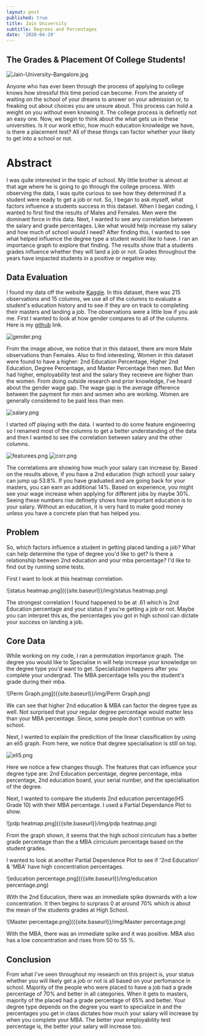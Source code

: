 ```yaml
---
layout: post
published: true
title: Jain University
subtitle: Degrees and Percentages
date: '2020-04-29'
---
```

## The Grades & Placement Of College Students!

![Jain-University-Bangalore.jpg]({{site.baseurl}}/img/Jain-University-Bangalore.jpg)





Anyone who has ever been through the process of applying to college knows how stressful this time period can become. From the anxiety of waiting on the school of your dreams to answer on your admission or, to freaking out about choices you are unsure about. This process can hold a weight on you without even knowing it. The college process is definetly not an easy one. Now, we begin to think about the what gets us in these universities. Is it our work ethic, how much education knowledge we have, is there a placement test? All of these things can factor whether your likely to get into a school or not.

# Abstract

I was quite interested in the topic of school. My little brother is almost at that age where he is going to go through the college process. With observing the data, I was quite curious to see how they determined if a student were ready to get a job or not. So, I began to ask myself, what factors influence a students success in this dataset. When I began coding, I wanted to first find the results of Males and Females. Men were the dominant force in this data. Next, I wanted to see any correlation between the salary and grade percentages. Like what would help increase my salary and how much of school would I need? After finding this, I wanted to see what helped influence the degree type a student would like to have. I ran an importance graph to explore that finding. The results show that a students grades influence whether they will land a job or not. Grades throughout the years have impacted students in a positive or negative way. 


## Data Evaluation

I found my data off the website  [Kaggle](https://www.kaggle.com/benroshan/factors-affecting-campus-placement). In this dataset, there was 215 observations and 15 columns, we use all of the columns to evaluate a student's education history and to see if they are on track to completing their masters and landing a job. The observations were a little low if you ask me. First I wanted to look at how gender compares to all of the columns.  Here is my [github](https://github.com/fataik1/JainUniversityProject/blob/master/Updated_Jain_University_LS_DS_231_assignment.ipynb) link.

![gender.png]({{site.baseurl}}/img/gender.png)


From the image above, we notice that in this dataset, there are more Male observations than Females. Also to find interesting, Women in this dataset were found to have a higher: 2nd Education Percentage,	Higher 2nd Education, Degree Percentage, and Master Percentage then men. But Men had higher, employability test and	 the salary they receieve are higher than the women. From doing outside research and prior knowledge, I've heard about the gender wage gap. The wage gap is the average difference between the payment for men and women who are working. Women are generally considered to be paid less than men. 

![salary.png]({{site.baseurl}}/img/salary.png)


I started off playing with the data. I wanted to do some feature engineering so I renamed most of the columns to get a better understanding of the data and then I wanted to see the correlation between salary and the other columns. 

![featurees.png]({{site.baseurl}}/img/featurees.png)
![corr.png]({{site.baseurl}}/img/corr.png)

The correlations are showing how much your salary can increase by. Based on the results above, if you have a 2nd education (high school) your salary can jump up 53.8%. If you have graduated and are going back for your masters, you can earn an additional 14%. Based on experience, you might see your wage increase when applying for different jobs by maybe 30%. Seeing these numbers rise definetly shows how important education is to your salary. Without an education, it is very hard to make good money unless you have a concrete plan that has helped you. 

## Problem


So, which factors influence a student in getting placed landing a job? What can help determine the type of degree you'd like to get? Is there a relationship between 2nd education and your mba percentage? I'd like to find out by running some tests.

First I want to look at this heatmap correlation.

![status heatmap.png]({{site.baseurl}}/img/status heatmap.png)

The strongest correlation I found happened to be at .61 which is 2nd Education percentage and your status if you're getting a job or not. Maybe you can interpret this as, the percentages you got in high school can dictate your success on landing a job.

## Core Data


While working on my code, I ran a permutation importance graph. The degree you would like to Specialise in will help increase your knowledge on the degree type you'd want to get. Specialization happens after you complete your undergrad. The MBA percentage tells you the student's grade during their mba. 

![Perm Graph.png]({{site.baseurl}}/img/Perm Graph.png)

We can see that higher 2nd education & MBA can factor the degree type as well. Not surprised that your regular degree percentage would matter less than your MBA percentage. Since, some people don't continue on with school.

Next, I wanted to explain the predicition of the linear classification by using an eli5 graph. From here, we notice that degree specialisation is still on top.

![eli5.png]({{site.baseurl}}/img/eli5.png)

 Here we notice a few changes though. The features that can influence your degree type are: 2nd Education percentage, degree percentage, mba percentage, 2nd education board, your serial number, and the specialisation of the degree. 
 
 
 Next, I wanted to compare the students 2nd education percentage(HS Grade 10) with their MBA percentage. I used a Partial Dependance Plot to show. 
 
 ![pdp heatmap.png]({{site.baseurl}}/img/pdp heatmap.png)

From the graph shown, it seems that the high school cirriculum has a better grade percentage than the  a MBA cirriculum percentage based on the student grades.


I wanted to look at another Partial Dependence Plot to see if '2nd Education' & 'MBA' have high concentration percentages. 

![education percentage.png]({{site.baseurl}}/img/education percentage.png)


With the 2nd Education, there was an immediate spike downards with a low concentration. It then begins to surprass 0 at around 70% which is about the mean of the students grades at High School. 

![Master percentage.png]({{site.baseurl}}/img/Master percentage.png)

With the MBA, there was an immediate spike and it was positive. MBA also has a low concentration and rises from 50 to 55 %.

## Conclusion

From what I've seen throughout my research on this project is, your status whether you will likely get a job or not is all based on your perfomance in school. Majority of the people who were placed to have a job had a  grade percentage of 70% and better in all categories. When it gets to masters, majority of the placed had a grade percentage of 65% and better. Your degree type depends on the degree you want to specialize in and the percentages you get in class dictates how much your salary will increase by when you complete your MBA. The better your employability test percentage is, the better your salary will increase too.
